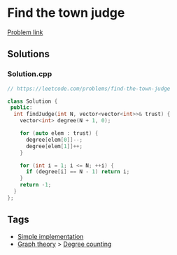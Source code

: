 # Find the town judge

[Problem link](https://leetcode.com/problems/find-the-town-judge)

## Solutions


### Solution.cpp
```cpp
// https://leetcode.com/problems/find-the-town-judge

class Solution {
 public:
  int findJudge(int N, vector<vector<int>>& trust) {
    vector<int> degree(N + 1, 0);

    for (auto elem : trust) {
      degree[elem[0]]--;
      degree[elem[1]]++;
    }

    for (int i = 1; i <= N; ++i) {
      if (degree[i] == N - 1) return i;
    }
    return -1;
  }
};
```
## Tags

* [Simple implementation](/Collections/simple-implementation.md#simple-implementation)
* [Graph theory](/Collections/graph-theory.md#graph-theory) > [Degree counting](/Collections/graph-theory.md#degree-counting)
